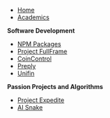 -   [Home](/)
-   [Academics](./study/)

**Software Development**

-   [NPM Packages](./npm.md)
-   [Project FullFrame]("https://lochungtin.github.io")
-   [CoinControl]("https://lochungtin.github.io")
-   [Preply]("https://lochungtin.github.io")
-   [Unifin]("https://lochungtin.github.io")

**Passion Projects and Algorithms**

-   [Project Expedite]("https://lochungtin.github.io")
-   [AI Snake]("https://lochungtin.github.io")
